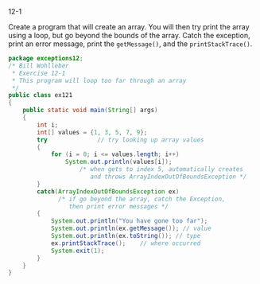 12-1

Create a program that will create an array.  You will then try print the array using a loop, but go beyond the bounds of the array. Catch the exception, print an error message, print the `getMessage()`, and the `printStackTrace()`. 

```java
package exceptions12;
/* Bill Wohlleber
 * Exercise 12-1
 * This program will loop too far through an array
 */
public class ex121
{
    public static void main(String[] args)
    {
        int i;
        int[] values = {1, 3, 5, 7, 9};
        try              // try looking up array values
        {
            for (i = 0; i <= values.length; i++)
                System.out.println(values[i]);
                    /* when gets to index 5, automatically creates
                       and throws ArrayIndexOutOfBoundsException */
        }
        catch(ArrayIndexOutOfBoundsException ex) 
              /* if go beyond the array, catch the Exception,
                 then print error messages */
        {
            System.out.println("You have gone too far");
            System.out.println(ex.getMessage()); // value
            System.out.println(ex.toString()); // type
            ex.printStackTrace();    // where occurred
            System.exit(1);
        }
    }
}
```


